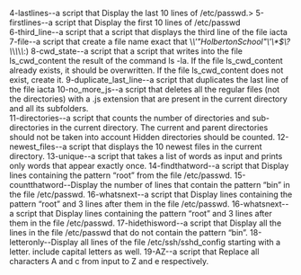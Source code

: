 4-lastlines--a script that Display the last 10 lines of /etc/passwd.>
5-firstlines--a script that Display the first 10 lines of /etc/passwd  
6-third_line--a script that a script that displays the third line of the file iacta  
7-file--a script that
create a file name exact that \\*\\\'"HolbertonSchool"\\'\\\*$\\?\\*\\*\\*\\*\\*\:\) 
8-cwd_state--a script that a script that writes into the file ls_cwd_content the result of the command ls -la. If the file ls_cwd_content already exists, it should be overwritten. If the file ls_cwd_content does not exist, create it. 
9-duplicate_last_line--a script that duplicates the last line of the file iacta 
10-no_more_js--a script that deletes all the regular files (not the directories) with a .js extension that are present in the current directory and all its subfolders.  
11-directories--a script that counts the number of directories and sub-directories in the current directory.
The current and parent directories should not be taken into account
Hidden directories should be counted.
12-newest_files--a script that displays the 10 newest files in the current directory.
13-unique--a script that takes a list of words as input and prints only words that appear exactly once.
14-findthatword--a script that Display lines containing the pattern “root” from the file /etc/passwd.
15-countthatword--Display the number of lines that contain the pattern “bin” in the file /etc/passwd.
16-whatsnext--a script that Display lines containing the pattern “root” and 3 lines after them in the file /etc/passwd.
16-whatsnext--a script that Display lines containing the pattern “root” and 3 lines after them in the file /etc/passwd.
17-hidethisword--a script that Display all the lines in the file /etc/passwd that do not contain the pattern “bin”.
18-letteronly--Display all lines of the file /etc/ssh/sshd_config starting with a letter.
include capital letters as well.
19-AZ--a script that Replace all characters A and c from input to Z and e respectively.